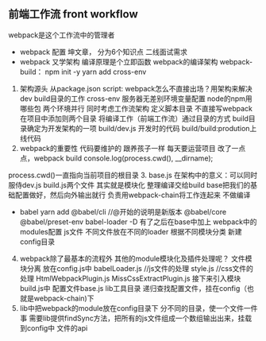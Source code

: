 ## 前端工作流 front workflow
webpack是这个工作流中的管理者
- webpack 配置 坤文章，
    分为6个知识点
    二线面试需求
- webpack 又学架构 编译原理是个立即函数
webpack的编译架构 
webpack-build：
npm init -y
yarn add cross-env
1. 架构源头 从package.json
script:
webpack怎么不直接出场？用架构来解决 dev build目录的工作
cross-env 服务器无差别环境变量配置 node的npm用哪些包
两个环境并行 同时考虑工作流架构
定义脚本目录 不直接写webpack 在项目中添加则两个目录
将编译工作（前端工作流）通过目录的方式 build目录确定为开发架构的一项
build/dev.js 开发时的代码 build/build:prodution上线代码
2. webpack的重要性
代码要维护的 跟养孩子一样 每天要运营项目
改了一点点，webpack build
console.log(process.cwd(), __dirname);
<!-- D:\LESSION_SHUIDI\webpack\fe-workflow\webpack-build D:\LESSION_SHUIDI\webpack\fe-workflow\webpack-build\build -->
process.cwd()一直指向当前项目的根目录
3. base.js 在架构中的意义：可以同时服侍dev.js build.js两个文件
其实就是模块化
整理编译交给build
base把我们的基础配置做好，然后向外输出就行 负责用webpack-chain将工作连起来 不做编译
- babel
yarn add @babel/cli //@开始的说明是新版本
 @babel/core @babel/preset-env babel-loader -D
有了之后在base中加上
webpack中的modules配置 js文件  不同文件放在不同的loader 根据不同模块分类
新建config目录
4. webpack除了最基本的流程外 其他的module模块化及插件处理呢？ 文件模块分离
放在config.js中
babelLoader.js  //js文件的处理 
style.js //css文件的处理
HtmlWebpackPlugin.js
MissCssExtractPlugin.js
接下来引入模块 build.js中
配置文件base.js
lib工具目录 递归查找配置文件，挂在config（也就是webpack-chain)下
5. lib中把webpack的module放在config目录下 分不同的目录，使一个文件一件事
需要lib提供findSync方法，把所有的js文件组成一个数组输出出来，挂载到config中
文件的api